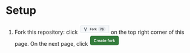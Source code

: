 # Setup 


  1. Fork this repository: click <img src="img/2024-11-29-13-46-06.png" width="80px"/> on the top right corner of this page. On the next page, click <img src="img/2024-11-29-13-47-44.png" width="80px"/>

<!--
  2. Clone your forked repository url: click <img src="img/2024-11-29-13-50-09.png" width="80px">, then copy the HTTPS url.
  
<img src="img/2024-11-29-13-49-16.png" width="480px"> 

   ***

  3. Create a POSIT project from the url: Open your POSIT, click "New Project" > "New Project from Git Repository".

<img src="img/2024-11-29-13-53-55.png" width="400px">  

  ***

  then paste the url as in the box:
    
<img src="img/2024-11-29-13-56-05.png" width="480px">

-->
